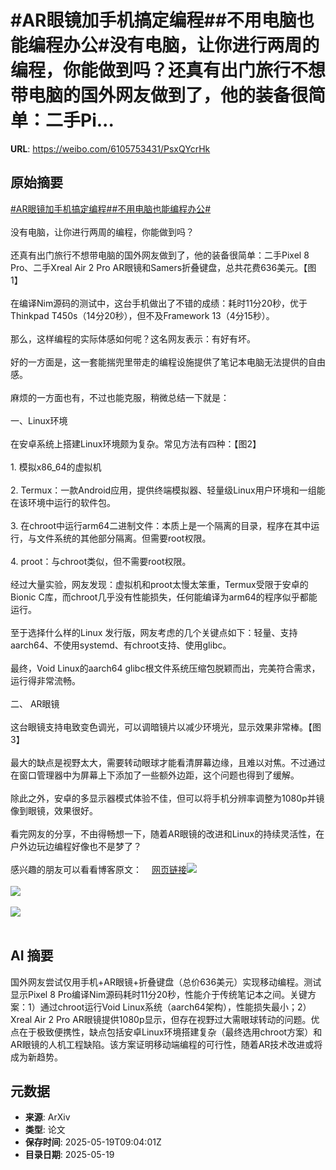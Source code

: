 # #AR眼镜加手机搞定编程##不用电脑也能编程办公#没有电脑，让你进行两周的编程，你能做到吗？还真有出门旅行不想带电脑的国外网友做到了，他的装备很简单：二手Pi...

**URL**: https://weibo.com/6105753431/PsxQYcrHk

## 原始摘要

<a href="https://m.weibo.cn/search?containerid=231522type%3D1%26t%3D10%26q%3D%23AR%E7%9C%BC%E9%95%9C%E5%8A%A0%E6%89%8B%E6%9C%BA%E6%90%9E%E5%AE%9A%E7%BC%96%E7%A8%8B%23&amp;extparam=%23AR%E7%9C%BC%E9%95%9C%E5%8A%A0%E6%89%8B%E6%9C%BA%E6%90%9E%E5%AE%9A%E7%BC%96%E7%A8%8B%23" data-hide=""><span class="surl-text">#AR眼镜加手机搞定编程#</span></a><a href="https://m.weibo.cn/search?containerid=231522type%3D1%26t%3D10%26q%3D%23%E4%B8%8D%E7%94%A8%E7%94%B5%E8%84%91%E4%B9%9F%E8%83%BD%E7%BC%96%E7%A8%8B%E5%8A%9E%E5%85%AC%23&amp;extparam=%23%E4%B8%8D%E7%94%A8%E7%94%B5%E8%84%91%E4%B9%9F%E8%83%BD%E7%BC%96%E7%A8%8B%E5%8A%9E%E5%85%AC%23" data-hide=""><span class="surl-text">#不用电脑也能编程办公#</span></a><br><br>没有电脑，让你进行两周的编程，你能做到吗？<br><br>还真有出门旅行不想带电脑的国外网友做到了，他的装备很简单：二手Pixel 8 Pro、二手Xreal Air 2 Pro AR眼镜和Samers折叠键盘，总共花费636美元。【图1】<br><br>在编译Nim源码的测试中，这台手机做出了不错的成绩：耗时11分20秒，优于Thinkpad T450s（14分20秒），但不及Framework 13（4分15秒）。<br><br>那么，这样编程的实际体感如何呢？这名网友表示：有好有坏。<br><br>好的一方面是，这一套能揣兜里带走的编程设施提供了笔记本电脑无法提供的自由感。<br><br>麻烦的一方面也有，不过也能克服，稍微总结一下就是：<br><br>一、Linux环境<br><br>在安卓系统上搭建Linux环境颇为复杂。常见方法有四种：【图2】<br><br>1. 模拟x86_64的虚拟机<br><br>2. Termux：一款Android应用，提供终端模拟器、轻量级Linux用户环境和一组能在该环境中运行的软件包。<br><br>3. 在chroot中运行arm64二进制文件：本质上是一个隔离的目录，程序在其中运行，与文件系统的其他部分隔离。但需要root权限。<br><br>4. proot：与chroot类似，但不需要root权限。<br><br>经过大量实验，网友发现：虚拟机和proot太慢太笨重，Termux受限于安卓的Bionic C库，而chroot几乎没有性能损失，任何能编译为arm64的程序似乎都能运行。<br><br>至于选择什么样的Linux 发行版，网友考虑的几个关键点如下：轻量、支持aarch64、不使用systemd、有chroot支持、使用glibc。<br><br>最终，Void Linux的aarch64 glibc根文件系统压缩包脱颖而出，完美符合需求，运行得非常流畅。<br><br>二、  AR眼镜<br><br>这台眼镜支持电致变色调光，可以调暗镜片以减少环境光，显示效果非常棒。【图3】<br><br>最大的缺点是视野太大，需要转动眼球才能看清屏幕边缘，且难以对焦。不过通过在窗口管理器中为屏幕上下添加了一些额外边距，这个问题也得到了缓解。<br><br>除此之外，安卓的多显示器模式体验不佳，但可以将手机分辨率调整为1080p并镜像到眼镜，效果很好。<br><br>看完网友的分享，不由得畅想一下，随着AR眼镜的改进和Linux的持续灵活性，在户外边玩边编程好像也不是梦了？<br><br>感兴趣的朋友可以看看博客原文：<a href="https://weibo.cn/sinaurl?u=https%3A%2F%2Fholdtherobot.com%2Fblog%2F2025%2F05%2F11%2Flinux-on-android-with-ar-glasses%2F" data-hide=""><span class="url-icon"><img style="width: 1rem;height: 1rem" src="https://h5.sinaimg.cn/upload/2015/09/25/3/timeline_card_small_web_default.png" referrerpolicy="no-referrer"></span><span class="surl-text">网页链接</span></a><img style="" src="https://tvax4.sinaimg.cn/large/006Fd7o3gy1i1kti866ulj30zk0m01ay.jpg" referrerpolicy="no-referrer"><br><br><img style="" src="https://tvax4.sinaimg.cn/large/006Fd7o3gy1i1ktiepqv1j30zk0na1kx.jpg" referrerpolicy="no-referrer"><br><br><img style="" src="https://tvax3.sinaimg.cn/large/006Fd7o3gy1i1ktifnqn0j30xf0zktrl.jpg" referrerpolicy="no-referrer"><br><br>

## AI 摘要

国外网友尝试仅用手机+AR眼镜+折叠键盘（总价636美元）实现移动编程。测试显示Pixel 8 Pro编译Nim源码耗时11分20秒，性能介于传统笔记本之间。关键方案：1）通过chroot运行Void Linux系统（aarch64架构），性能损失最小；2）Xreal Air 2 Pro AR眼镜提供1080p显示，但存在视野过大需眼球转动的问题。优点在于极致便携性，缺点包括安卓Linux环境搭建复杂（最终选用chroot方案）和AR眼镜的人机工程缺陷。该方案证明移动端编程的可行性，随着AR技术改进或将成为新趋势。

## 元数据

- **来源**: ArXiv
- **类型**: 论文
- **保存时间**: 2025-05-19T09:04:01Z
- **目录日期**: 2025-05-19
